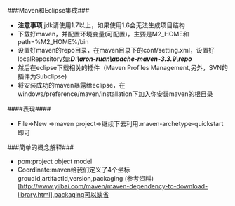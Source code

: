 ###Maven和Eclipse集成###

- **注意事项**:jdk请使用1.7以上，如果使用1.6会无法生成项目结构
- 下载好maven，并配置环境变量(可配置)，主要是M2_HOME和path=%M2_HOME%/bin
- 设置好maven的repo目录，在maven目录下的conf/setting.xml，设置好localRepository如:***<localRepository>D:\aron-ruan\apache-maven-3.3.9\repo</localRepository>***
- 然后在eclipse下载相关的插件（Maven Profiles Management,另外，SVN的插件为Subclipse)
- 将安装成功的maven暴露给eclipse，在windows/preference/maven/installation下加入你安装maven的根目录

####表现####
- File=>New =>maven project=>继续下去利用.maven-archetype-quickstart即可

###简单的概念解释###
- pom:project object model
- Coordinate:maven给我们定义了4个坐标groudId,artifactId,version,packaging (参考资料)[http://www.yiibai.com/maven/maven-dependency-to-download-library.html],packaging可以缺省
